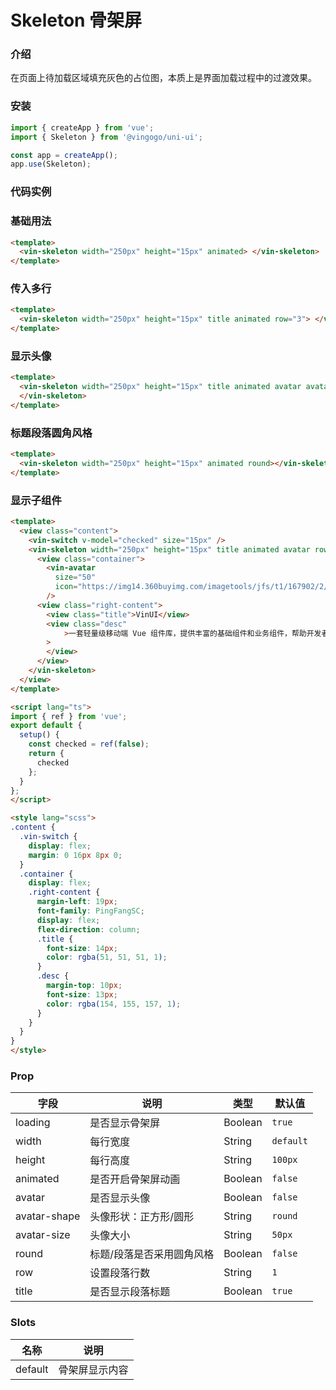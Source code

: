 # Skeleton 骨架屏

### 介绍

在页面上待加载区域填充灰色的占位图，本质上是界面加载过程中的过渡效果。

### 安装

```javascript
import { createApp } from 'vue';
import { Skeleton } from '@vingogo/uni-ui';

const app = createApp();
app.use(Skeleton);
```

### 代码实例

### 基础用法

```html
<template>
  <vin-skeleton width="250px" height="15px" animated> </vin-skeleton>
</template>
```

### 传入多行

```html
<template>
  <vin-skeleton width="250px" height="15px" title animated row="3"> </vin-skeleton>
</template>
```

### 显示头像

```html
<template>
  <vin-skeleton width="250px" height="15px" title animated avatar avatarSize="100px" row="3">
  </vin-skeleton>
</template>
```

### 标题段落圆角风格

```html
<template>
  <vin-skeleton width="250px" height="15px" animated round></vin-skeleton>
</template>
```

### 显示子组件

```html
<template>
  <view class="content">
    <vin-switch v-model="checked" size="15px" />
    <vin-skeleton width="250px" height="15px" title animated avatar row="3" :loading="!checked">
      <view class="container">
        <vin-avatar
          size="50"
          icon="https://img14.360buyimg.com/imagetools/jfs/t1/167902/2/8762/791358/603742d7E9b4275e3/e09d8f9a8bf4c0ef.png"
        />
      <view class="right-content">
        <view class="title">VinUI</view>
        <view class="desc"
            >一套轻量级移动端 Vue 组件库，提供丰富的基础组件和业务组件，帮助开发者快速搭建移动应用。</div
        >
        </view>
      </view>
    </vin-skeleton>
  </view>
</template>

<script lang="ts">
import { ref } from 'vue';
export default {
  setup() {
    const checked = ref(false);
    return {
      checked
    };
  }
};
</script>

<style lang="scss">
.content {
  .vin-switch {
    display: flex;
    margin: 0 16px 8px 0;
  }
  .container {
    display: flex;
    .right-content {
      margin-left: 19px;
      font-family: PingFangSC;
      display: flex;
      flex-direction: column;
      .title {
        font-size: 14px;
        color: rgba(51, 51, 51, 1);
      }
      .desc {
        margin-top: 10px;
        font-size: 13px;
        color: rgba(154, 155, 157, 1);
      }
    }
  }
}
</style>

```

### Prop

| 字段         | 说明                      | 类型    | 默认值    |
| ------------ | ------------------------- | ------- | --------- |
| loading      | 是否显示骨架屏            | Boolean | `true`    |
| width        | 每行宽度                  | String  | `default` |
| height       | 每行高度                  | String  | `100px`   |
| animated     | 是否开启骨架屏动画        | Boolean | `false`   |
| avatar       | 是否显示头像              | Boolean | `false`   |
| avatar-shape | 头像形状：正方形/圆形     | String  | `round`   |
| avatar-size  | 头像大小                  | String  | `50px`    |
| round        | 标题/段落是否采用圆角风格 | Boolean | `false`   |
| row          | 设置段落行数              | String  | `1`       |
| title        | 是否显示段落标题          | Boolean | `true`    |

### Slots

| 名称    | 说明           |
| ------- | -------------- |
| default | 骨架屏显示内容 |
